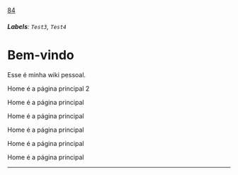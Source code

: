 [84](https://github.com/guilhermeprokisch/ideias/issues/84) 
###### **Labels**: `Test3`, `Test4`



# Bem-vindo 

Esse é minha wiki pessoal.


Home é a página principal 2


Home é a página principal


Home é a página principal


Home é a página principal


Home é a página principal


Home é a página principal

-------------------------------------------------------------------------------


